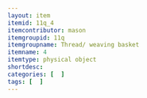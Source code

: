 ```yaml
---
layout: item
itemid: 11q_4
itemcontributor: mason
itemgroupid: 11q
itemgroupname: Thread/ weaving basket
itemname: 4
itemtype: physical object
shortdesc: 
categories: [  ]
tags: [  ]
---
```







